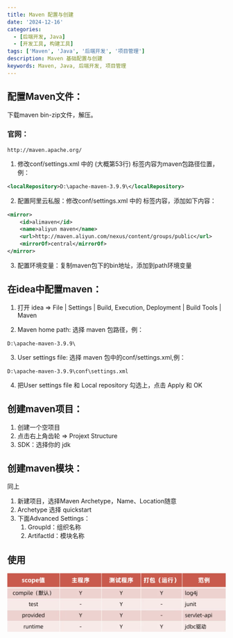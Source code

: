 ```yaml
---
title: Maven 配置与创建
date: '2024-12-16'
categories: 
  - [后端开发, Java]
  - [开发工具, 构建工具]
tags: ['Maven', 'Java', '后端开发', '项目管理']
description: Maven 基础配置与创建
keywords: Maven, Java, 后端开发, 项目管理
---
```


## 配置Maven文件：

下载maven bin-zip文件，解压。

### 官网：

```plaintext
http://maven.apache.org/
```



1. 修改conf/settings.xml 中的 <localRepository>(大概第53行) 标签内容为maven包路径位置，例：

```xml
<localRepository>D:\apache-maven-3.9.9\</localRepository>
```

2. 配置阿里云私服：修改conf/settings.xml 中的 <mirrors> 标签内容，添加如下内容：

```xml
<mirror>
    <id>alimaven</id>
    <name>aliyun maven</name>
    <url>http://maven.aliyun.com/nexus/content/groups/public</url>
    <mirrorOf>central</mirrorOf>
</mirror>
```

3. 配置环境变量：复制maven包下的bin地址，添加到path环境变量

## 在idea中配置maven：

1. 打开 idea => File | Settings | Build, Execution, Deployment | Build Tools | Maven

2. Maven home path: 选择 maven 包路径，例：

```plaintext
D:\apache-maven-3.9.9\
```

3. User settings file: 选择 maven 包中的conf/settings.xml,例：

```plaintext
D:\apache-maven-3.9.9\conf\settings.xml
```

4. 把User settings file 和 Local repository 勾选上，点击 Apply 和 OK

## 创建maven项目：

1. 创建一个空项目
1. 点击右上角齿轮 => Projext Structure
1. SDK：选择你的 jdk

## 创建maven模块：

同上

1. 新建项目，选择Maven Archetype，Name、Location随意
2. Archetype 选择 quickstart
3. 下面Advanced Settings：
   1. Groupld：组织名称
   2. Artifactld：模块名称

## 使用

![mavenuse](images/maven/mavenuse.png)
